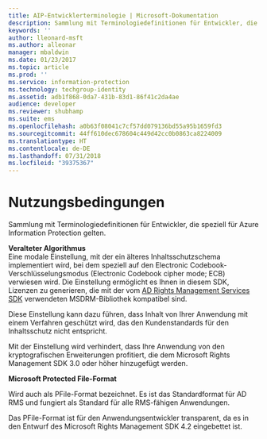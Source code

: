```yaml
---
title: AIP-Entwicklerterminologie | Microsoft-Dokumentation
description: Sammlung mit Terminologiedefinitionen für Entwickler, die speziell für Rights Management Services gelten.
keywords: ''
author: lleonard-msft
ms.author: alleonar
manager: mbaldwin
ms.date: 01/23/2017
ms.topic: article
ms.prod: ''
ms.service: information-protection
ms.technology: techgroup-identity
ms.assetid: adb1f868-0da7-431b-83d1-86f41c2da4ae
audience: developer
ms.reviewer: shubhamp
ms.suite: ems
ms.openlocfilehash: a0b63f08041c7cf57dd079136bd55a95b1659fd3
ms.sourcegitcommit: 44ff610dec678604c449d42cc0b0863ca8224009
ms.translationtype: HT
ms.contentlocale: de-DE
ms.lasthandoff: 07/31/2018
ms.locfileid: "39375367"
---
```

# <a name="terms"></a>Nutzungsbedingungen

Sammlung mit Terminologiedefinitionen für Entwickler, die speziell für Azure Information Protection gelten.

**Veralteter Algorithmus**  
Eine modale Einstellung, mit der ein älteres Inhaltsschutzschema implementiert wird, bei dem speziell auf den Electronic Codebook-Verschlüsselungsmodus (Electronic Codebook cipher mode; ECB) verwiesen wird. Die Einstellung ermöglicht es Ihnen in diesem SDK, Lizenzen zu generieren, die mit der vom [AD Rights Management Services SDK](https://msdn.microsoft.com/library/windows/desktop/cc530379.aspx) verwendeten MSDRM-Bibliothek kompatibel sind.

Diese Einstellung kann dazu führen, dass Inhalt von Ihrer Anwendung mit einem Verfahren geschützt wird, das den Kundenstandards für den Inhaltsschutz nicht entspricht.

Mit der Einstellung wird verhindert, dass Ihre Anwendung von den kryptografischen Erweiterungen profitiert, die dem Microsoft Rights Management SDK 3.0 oder höher hinzugefügt werden.

**Microsoft Protected File-Format**

Wird auch als PFile-Format bezeichnet. Es ist das Standardformat für AD RMS und fungiert als Standard für alle RMS-fähigen Anwendungen.

Das PFile-Format ist für den Anwendungsentwickler transparent, da es in den Entwurf des Microsoft Rights Management SDK 4.2 eingebettet ist.

